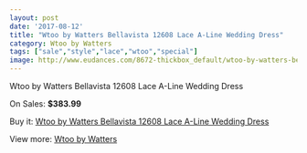```yaml
---
layout: post
date: '2017-08-12'
title: "Wtoo by Watters Bellavista 12608 Lace A-Line Wedding Dress"
category: Wtoo by Watters
tags: ["sale","style","lace","wtoo","special"]
image: http://www.eudances.com/8672-thickbox_default/wtoo-by-watters-bellavista-12608-lace-a-line-wedding-dress.jpg
---
```

Wtoo by Watters Bellavista 12608 Lace A-Line Wedding Dress

On Sales: **$383.99**
<a href="https://www.eudances.com/en/wtoo-by-watters/2935-wtoo-by-watters-bellavista-12608-lace-a-line-wedding-dress.html"><amp-img layout="responsive" width="600" height="600" src="//www.eudances.com/8672-thickbox_default/wtoo-by-watters-bellavista-12608-lace-a-line-wedding-dress.jpg" alt="Wtoo by Watters Bellavista 12608 Lace A-Line Wedding Dress 0" /></a>
<a href="https://www.eudances.com/en/wtoo-by-watters/2935-wtoo-by-watters-bellavista-12608-lace-a-line-wedding-dress.html"><amp-img layout="responsive" width="600" height="600" src="//www.eudances.com/8674-thickbox_default/wtoo-by-watters-bellavista-12608-lace-a-line-wedding-dress.jpg" alt="Wtoo by Watters Bellavista 12608 Lace A-Line Wedding Dress 1" /></a>
<a href="https://www.eudances.com/en/wtoo-by-watters/2935-wtoo-by-watters-bellavista-12608-lace-a-line-wedding-dress.html"><amp-img layout="responsive" width="600" height="600" src="//www.eudances.com/8673-thickbox_default/wtoo-by-watters-bellavista-12608-lace-a-line-wedding-dress.jpg" alt="Wtoo by Watters Bellavista 12608 Lace A-Line Wedding Dress 2" /></a>

Buy it: [Wtoo by Watters Bellavista 12608 Lace A-Line Wedding Dress](https://www.eudances.com/en/wtoo-by-watters/2935-wtoo-by-watters-bellavista-12608-lace-a-line-wedding-dress.html "Wtoo by Watters Bellavista 12608 Lace A-Line Wedding Dress")

View more: [Wtoo by Watters](https://www.eudances.com/en/49-wtoo-by-watters "Wtoo by Watters")